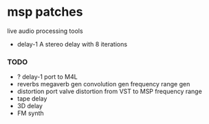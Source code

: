# msp patches

live audio processing tools

* delay-1
  A stereo delay with 8 iterations 
  


### TODO
* ? delay-1 port to M4L 
* reverbs
  megaverb gen
  convolution gen 
  frequency range gen  
* distortion
  port valve distortion from VST to MSP 
  frequency range 
* tape delay
* 3D delay 
* FM synth 
